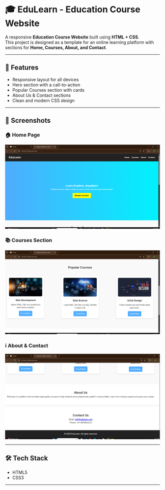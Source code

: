 # 🎓 EduLearn - Education Course Website

A responsive **Education Course Website** built using **HTML + CSS**.  
This project is designed as a template for an online learning platform with sections for **Home, Courses, About, and Contact**.

---

## 🚀 Features
- Responsive layout for all devices  
- Hero section with a call-to-action  
- Popular Courses section with cards  
- About Us & Contact sections  
- Clean and modern CSS design  

---

## 📸 Screenshots
### 🏠 Home Page
![Home Screenshot](home.png)

### 📚 Courses Section
![Courses Screenshot](courses.png)

### ℹ️ About & Contact
![About Contact Screenshot](about&contact.png)

---

## 🛠️ Tech Stack
- HTML5  
- CSS3  

---
